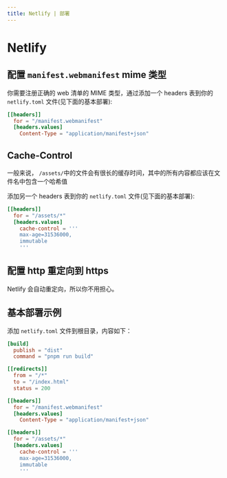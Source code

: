 ```yaml
---
title: Netlify | 部署
---
```


# Netlify

## 配置 `manifest.webmanifest` mime 类型

你需要注册正确的 web 清单的 MIME 类型，通过添加一个 headers 表到你的 `netlify.toml` 文件(见下面的基本部署):

```toml
[[headers]]
  for = "/manifest.webmanifest"
  [headers.values]
    Content-Type = "application/manifest+json"
```

## Cache-Control

一般来说， `/assets/`中的文件会有很长的缓存时间，其中的所有内容都应该在文件名中包含一个哈希值

添加另一个 headers 表到你的 `netlify.toml` 文件(见下面的基本部署):

```toml
[[headers]]
  for = "/assets/*"
  [headers.values]
    cache-control = '''
    max-age=31536000,
    immutable
    '''
```

## 配置 http 重定向到 https

Netlify 会自动重定向，所以你不用担心。

## 基本部署示例

添加 `netlify.toml` 文件到根目录，内容如下：

```toml
[build]
  publish = "dist"
  command = "pnpm run build"

[[redirects]]
  from = "/*"
  to = "/index.html"
  status = 200

[[headers]]
  for = "/manifest.webmanifest"
  [headers.values]
    Content-Type = "application/manifest+json"

[[headers]]
  for = "/assets/*"
  [headers.values]
    cache-control = '''
    max-age=31536000,
    immutable
    '''
```
